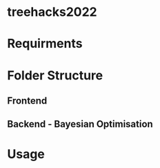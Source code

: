 # treehacks2022


# Requirments


# Folder Structure

## Frontend

## Backend - Bayesian Optimisation 


# Usage
